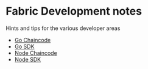 # Fabric Development notes
Hints and tips for the various developer areas 

- [Go Chaincode](./gochaincode.md)
- [Go SDK](./gosdk.md)
- [Node Chaincode](./nodechaincode.md)
- [Node SDK](./nodesdk.md)

